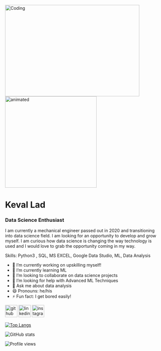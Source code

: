 <img align="left" alt="Coding" width="440" height=300 src="https://camo.githubusercontent.com/a51e42ec7c78b8d69520031d6108d0b91a27db77ecc9af87157aa9c4062092f7/68747470733a2f2f7777772e737570657264617461736369656e63652e636f6d2f4c616e64696e672f4c616e64696e67436c6f75642e6a7067"><img src="https://cdn.dribbble.com/users/1292677/screenshots/6139167/avento.gif" width=300 height=300 alt="animated"></p>

<h1 align="left">Keval Lad</h1>

### Data Science Enthusiast


I am currently a mechanical engineer passed out in 2020 and transitioning into data science field. I am looking for an opportunity to develop and grow myself. I am curious how data science is changing the way technology is used and I would love to grab the opportunity coming in my way.

Skills: Python3 , SQL, MS EXCEL, Google Data Studio, ML, Data Analysis

- 🔭 I’m currently working on upskilling myself!  
- 🌱 I’m currently learning ML  
- 👯 I’m looking to collaborate on data science projects  
- 🤔 I’m looking for help with Advanced ML Techniques  
- 💬 Ask me about data analysis  
- 😄 Pronouns: he/his  
- ⚡ Fun fact: I get bored easily!  


[<img src='https://cdn.jsdelivr.net/npm/simple-icons@3.0.1/icons/github.svg' alt='github' height='40'>](https://github.com/Keval099)  [<img src='https://cdn.jsdelivr.net/npm/simple-icons@3.0.1/icons/linkedin.svg' alt='linkedin' height='40'>](https://www.linkedin.com/in/kevallad/)  [<img src='https://cdn.jsdelivr.net/npm/simple-icons@3.0.1/icons/instagram.svg' alt='instagram' height='40'>](https://www.instagram.com/the__lonewolf___/)  

[![Top Langs](https://github-readme-stats.vercel.app/api/top-langs/?username=Keval099)](https://github.com/anuraghazra/github-readme-stats)

![GitHub stats](https://github-readme-stats.vercel.app/api?username=Keval099&show_icons=true)  

![Profile views](https://gpvc.arturio.dev/Keval099)  
